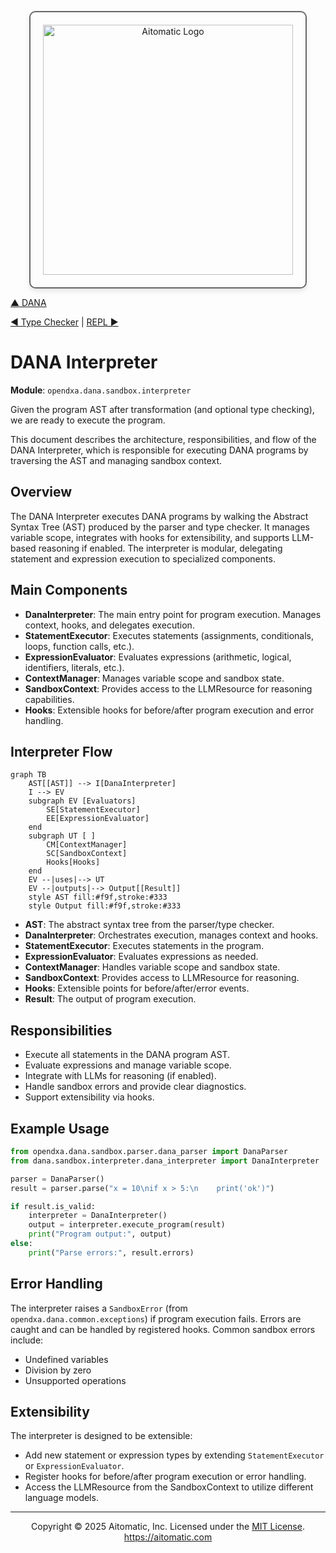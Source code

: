 <p align="center">
  <img src="https://cdn.prod.website-files.com/62a10970901ba826988ed5aa/62d942adcae82825089dabdb_aitomatic-logo-black.png" alt="Aitomatic Logo" width="400" style="border: 2px solid #666; border-radius: 10px; padding: 20px; box-shadow: 0 4px 8px rgba(0,0,0,0.1);"/>
</p>

[▲ DANA](./dana.md) 

[◀ Type Checker](./type_checker.md) | [REPL ▶︎](./repl.md)

# DANA Interpreter

**Module**: `opendxa.dana.sandbox.interpreter`

Given the program AST after transformation (and optional type checking), we are ready to execute the program.

This document describes the architecture, responsibilities, and flow of the DANA Interpreter, which is responsible for executing DANA programs by traversing the AST and managing sandbox context.

## Overview

The DANA Interpreter executes DANA programs by walking the Abstract Syntax Tree (AST) produced by the parser and type checker. It manages variable scope, integrates with hooks for extensibility, and supports LLM-based reasoning if enabled. The interpreter is modular, delegating statement and expression execution to specialized components.

## Main Components

- **DanaInterpreter**: The main entry point for program execution. Manages context, hooks, and delegates execution.
- **StatementExecutor**: Executes statements (assignments, conditionals, loops, function calls, etc.).
- **ExpressionEvaluator**: Evaluates expressions (arithmetic, logical, identifiers, literals, etc.).
- **ContextManager**: Manages variable scope and sandbox state.
- **SandboxContext**: Provides access to the LLMResource for reasoning capabilities.
- **Hooks**: Extensible hooks for before/after program execution and error handling.

## Interpreter Flow

```mermaid
graph TB
    AST[[AST]] --> I[DanaInterpreter]
    I --> EV
    subgraph EV [Evaluators]
        SE[StatementExecutor]
        EE[ExpressionEvaluator]
    end
    subgraph UT [ ]
        CM[ContextManager]
        SC[SandboxContext]
        Hooks[Hooks]
    end
    EV --|uses|--> UT
    EV --|outputs|--> Output[[Result]]
    style AST fill:#f9f,stroke:#333
    style Output fill:#f9f,stroke:#333
```

- **AST**: The abstract syntax tree from the parser/type checker.
- **DanaInterpreter**: Orchestrates execution, manages context and hooks.
- **StatementExecutor**: Executes statements in the program.
- **ExpressionEvaluator**: Evaluates expressions as needed.
- **ContextManager**: Handles variable scope and sandbox state.
- **SandboxContext**: Provides access to LLMResource for reasoning.
- **Hooks**: Extensible points for before/after/error events.
- **Result**: The output of program execution.

## Responsibilities

- Execute all statements in the DANA program AST.
- Evaluate expressions and manage variable scope.
- Integrate with LLMs for reasoning (if enabled).
- Handle sandbox errors and provide clear diagnostics.
- Support extensibility via hooks.

## Example Usage

```python
from opendxa.dana.sandbox.parser.dana_parser import DanaParser
from dana.sandbox.interpreter.dana_interpreter import DanaInterpreter

parser = DanaParser()
result = parser.parse("x = 10\nif x > 5:\n    print('ok')")

if result.is_valid:
    interpreter = DanaInterpreter()
    output = interpreter.execute_program(result)
    print("Program output:", output)
else:
    print("Parse errors:", result.errors)
```

## Error Handling

The interpreter raises a `SandboxError` (from `opendxa.dana.common.exceptions`) if program execution fails. Errors are caught and can be handled by registered hooks. Common sandbox errors include:
- Undefined variables
- Division by zero
- Unsupported operations

## Extensibility

The interpreter is designed to be extensible:
- Add new statement or expression types by extending `StatementExecutor` or `ExpressionEvaluator`.
- Register hooks for before/after program execution or error handling.
- Access the LLMResource from the SandboxContext to utilize different language models.

---
<p align="center">
Copyright © 2025 Aitomatic, Inc. Licensed under the <a href="../LICENSE.md">MIT License</a>.<br/>
<a href="https://aitomatic.com">https://aitomatic.com</a>
</p> 